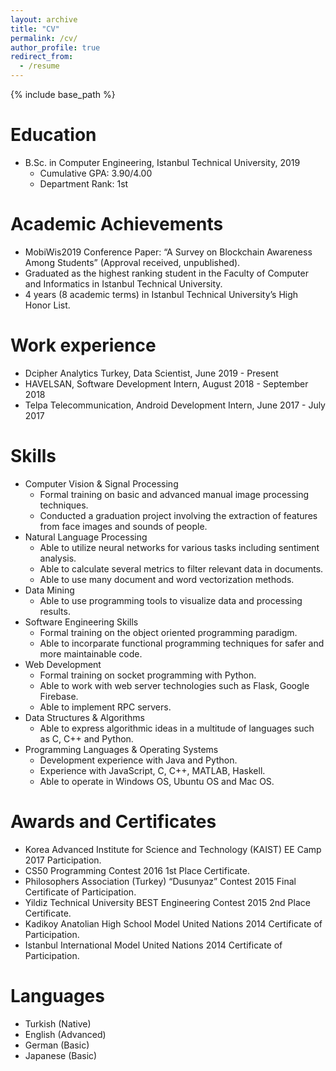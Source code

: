 ```yaml
---
layout: archive
title: "CV"
permalink: /cv/
author_profile: true
redirect_from:
  - /resume
---
```


{% include base_path %}

Education
======
* B.Sc. in Computer Engineering, Istanbul Technical University, 2019
  * Cumulative GPA: 3.90/4.00
  * Department Rank: 1st

Academic Achievements
======
* MobiWis2019 Conference Paper: “A Survey on Blockchain Awareness Among Students” (Approval received, unpublished).
* Graduated as the highest ranking student in the Faculty of Computer and Informatics in Istanbul Technical University.
* 4 years (8 academic terms) in Istanbul Technical University’s High Honor List.

Work experience
======
* Dcipher Analytics Turkey, Data Scientist, June 2019 - Present
* HAVELSAN, Software Development Intern, August 2018 - September 2018
* Telpa Telecommunication, Android Development Intern, June 2017 - July 2017
  
Skills
======
* Computer Vision & Signal Processing
  * Formal training on basic and advanced manual image processing techniques.
  * Conducted a graduation project involving the extraction of features from face images and sounds of people.
* Natural Language Processing
  * Able to utilize neural networks for various tasks including sentiment analysis.
  * Able to calculate several metrics to filter relevant data in documents.
  * Able to use many document and word vectorization methods.
* Data Mining
  * Able to use programming tools to visualize data and processing results.
* Software Engineering Skills
  * Formal training on the object oriented programming paradigm.
  * Able to incorparate functional programming techniques for safer and more maintainable code.
* Web Development
  * Formal training on socket programming with Python.
  * Able to work with web server technologies such as Flask, Google Firebase.
  * Able to implement RPC servers.
* Data Structures & Algorithms
  * Able to express algorithmic ideas in a multitude of languages such as C, C++ and Python.
* Programming Languages & Operating Systems
  * Development experience with Java and Python.
  * Experience with JavaScript, C, C++, MATLAB, Haskell.
  * Able to operate in Windows OS, Ubuntu OS and Mac OS.
  
Awards and Certificates
======
* Korea Advanced Institute for Science and Technology (KAIST) EE Camp 2017 Participation.
* CS50 Programming Contest 2016 1st Place Certificate.
* Philosophers Association (Turkey) “Dusunyaz” Contest 2015 Final Certificate of Participation.
* Yildiz Technical University BEST Engineering Contest 2015 2nd Place Certificate.
* Kadikoy Anatolian High School Model United Nations 2014 Certificate of Participation.
* Istanbul International Model United Nations 2014 Certificate of Participation.

Languages
======
* Turkish (Native)
* English (Advanced)
* German (Basic)
* Japanese (Basic)

